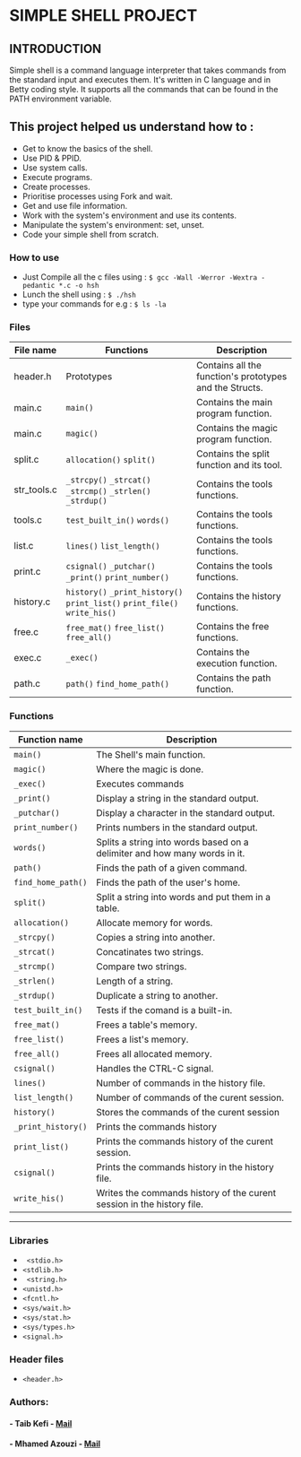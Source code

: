 # SIMPLE SHELL PROJECT

## INTRODUCTION

Simple shell is a command language interpreter that takes commands from the standard input and executes them. It's written in C language and in Betty coding style. It supports all the commands that can be found in the PATH environment variable.


## This project helped us understand how to :

- Get to know the basics of the shell.
- Use PID & PPID.
- Use system calls.
-  Execute programs.
- Create processes.
- Prioritise processes using Fork and wait.
- Get and use file information.
- Work with the system's environment and use its contents.
- Manipulate the system's environment: set, unset.
- Code your simple shell from scratch.


### How to use


- Just Compile all the c files using :
`$ gcc -Wall -Werror -Wextra -pedantic *.c -o hsh`
- Lunch the shell using :
`$ ./hsh`
- type your commands for e.g :
`$ ls -la `


### Files


| File name | Functions  | Description                  |
| ------- | ----------------- | ------------------------------- |
|header.h| Prototypes |  Contains all the function's prototypes and the Structs.   |
| main.c  | `main()` | Contains the main program function.       |
| main.c  | `magic()` | Contains the magic program function.       |
|  split.c | `allocation()` `split()` |  Contains the split function and its tool.   |
|  str_tools.c | `_strcpy()` `_strcat()` `_strcmp()` `_strlen()` `_strdup()` |  Contains the tools functions.   |
|  tools.c | `test_built_in()` `words()`   |  Contains the tools functions.   |
|  list.c | `lines()` `list_length()`  |  Contains the tools functions.   |
|  print.c | `csignal()` `_putchar()` `_print()` `print_number()`   |  Contains the tools functions.   |
| history.c | `history()` `_print_history()` `print_list()` `print_file()` `write_his()` | Contains the history functions.       |
| free.c | `free_mat()` `free_list()` `free_all()` |  Contains the free functions.   |
|  exec.c | `_exec()` |  Contains the execution function.   |
|  path.c | `path()` `find_home_path()`  | Contains the path function.       |



### Functions



| Function name | Description                    |
| ------------- | ------------------------------ |
| `main()`      | The Shell's main function.       |
| `magic()`   | Where the magic is done.    |
| `_exec()`   | Executes commands    |
| `_print()`      | Display a string in the standard output.       |
| `_putchar()`      | Display a character in the standard output.       |
| `print_number()`      | Prints numbers in the standard output.     |
| `words()`      | Splits a string into words based on a delimiter and how many words in it.       |
| `path()`      | Finds the path of a given command.       |
| `find_home_path()`      | Finds the path of the user's home.       |
| `split()`      | Split a string into words and put them in a table.       |
| `allocation()`      | Allocate memory for words.       |
| `_strcpy()`      | Copies a string into another.       |
| `_strcat()`      | Concatinates two strings.       |
| `_strcmp()`      | Compare two strings.       |
| `_strlen()`      | Length of a string.       |
| `_strdup()`     | Duplicate a string to another.       |
| `test_built_in()`      | Tests if the comand is a built-in.       |
| `free_mat()`      | Frees a table's memory.       |
| `free_list()`      | Frees a list's memory.       |
| `free_all()`      | Frees all allocated memory.       |
| `csignal()`   | Handles the CTRL-C signal.    |
| `lines()`   | Number of commands in the history file.    |
| `list_length()`   | Number of commands of the curent session.   |
| `history()`   | Stores the commands of the curent session    |
| `_print_history()`   | Prints the commands history    |
| `print_list()`   | Prints the commands history of the curent session.    |
| `csignal()`   | Prints the commands history in the history file.    |
| `write_his()`   | Writes the commands history of the curent session in the history file.    |


----


### Libraries


- ` <stdio.h>`
- `<stdlib.h>`
- ` <string.h>`
- `<unistd.h>`
- `<fcntl.h>`
- `<sys/wait.h>`
- `<sys/stat.h>`
- `<sys/types.h>`
- `<signal.h>`


### Header files

- `<header.h>`

### Authors:

#### - Taib Kefi  - [Mail](mailto:taibkefi@yahoo.fr "Yahoo")
#### - Mhamed Azouzi - [Mail](mailto:azouzimhamed@gmail.com "Gmail")